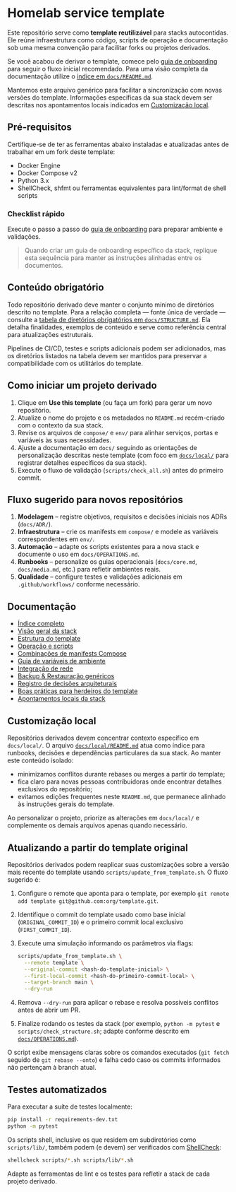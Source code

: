 # Homelab service template

Este repositório serve como **template reutilizável** para stacks autocontidas. Ele reúne infraestrutura como código, scripts de operação e documentação sob uma mesma convenção para facilitar forks ou projetos derivados.

Se você acabou de derivar o template, comece pelo [guia de onboarding](docs/ONBOARDING.md) para seguir o fluxo inicial recomendado. Para uma visão completa da documentação utilize o [índice em `docs/README.md`](docs/README.md).

Mantemos este arquivo genérico para facilitar a sincronização com novas versões do template. Informações específicas da sua
stack devem ser descritas nos apontamentos locais indicados em [Customização local](#customização-local).

## Pré-requisitos

Certifique-se de ter as ferramentas abaixo instaladas e atualizadas antes de trabalhar em um fork deste template:

- Docker Engine
- Docker Compose v2
- Python 3.x
- ShellCheck, shfmt ou ferramentas equivalentes para lint/format de shell scripts

### Checklist rápido

Execute o passo a passo do [guia de onboarding](docs/ONBOARDING.md) para preparar ambiente e validações.

> Quando criar um guia de onboarding específico da stack, replique esta sequência para manter as instruções alinhadas entre os documentos.

## Conteúdo obrigatório

Todo repositório derivado deve manter o conjunto mínimo de diretórios descrito no template. Para a relação completa — fonte única de verdade — consulte a [tabela de diretórios obrigatórios em `docs/STRUCTURE.md`](docs/STRUCTURE.md#diretórios-obrigatórios). Ela detalha finalidades, exemplos de conteúdo e serve como referência central para atualizações estruturais.

Pipelines de CI/CD, testes e scripts adicionais podem ser adicionados, mas os diretórios listados na tabela devem ser mantidos para preservar a compatibilidade com os utilitários do template.

## Como iniciar um projeto derivado

1. Clique em **Use this template** (ou faça um fork) para gerar um novo repositório.
2. Atualize o nome do projeto e os metadados no `README.md` recém-criado com o contexto da sua stack.
3. Revise os arquivos de `compose/` e `env/` para alinhar serviços, portas e variáveis às suas necessidades.
4. Ajuste a documentação em `docs/` seguindo as orientações de personalização descritas neste template (com foco em
   [`docs/local/`](docs/local/README.md) para registrar detalhes específicos da sua stack).
5. Execute o fluxo de validação (`scripts/check_all.sh`) antes do primeiro commit.

## Fluxo sugerido para novos repositórios

1. **Modelagem** – registre objetivos, requisitos e decisões iniciais nos ADRs (`docs/ADR/`).
2. **Infraestrutura** – crie os manifests em `compose/` e modele as variáveis correspondentes em `env/`.
3. **Automação** – adapte os scripts existentes para a nova stack e documente o uso em `docs/OPERATIONS.md`.
4. **Runbooks** – personalize os guias operacionais (`docs/core.md`, `docs/media.md`, etc.) para refletir ambientes reais.
5. **Qualidade** – configure testes e validações adicionais em `.github/workflows/` conforme necessário.

## Documentação

- [Índice completo](docs/README.md)
- [Visão geral da stack](docs/OVERVIEW.md)
- [Estrutura do template](docs/STRUCTURE.md)
- [Operação e scripts](docs/OPERATIONS.md)
- [Combinações de manifests Compose](docs/COMPOSE_GUIDE.md)
- [Guia de variáveis de ambiente](env/README.md)
- [Integração de rede](docs/NETWORKING_INTEGRATION.md)
- [Backup & Restauração genéricos](docs/BACKUP_RESTORE.md)
- [Registro de decisões arquiteturais](docs/ADR/)
- [Boas práticas para herdeiros do template](docs/TEMPLATE_BEST_PRACTICES.md)
- [Apontamentos locais da stack](docs/local/README.md)

## Customização local

Repositórios derivados devem concentrar contexto específico em `docs/local/`. O arquivo [`docs/local/README.md`](docs/local/README.md)
atua como índice para runbooks, decisões e dependências particulares da sua stack. Ao manter este conteúdo isolado:

- minimizamos conflitos durante rebases ou merges a partir do template;
- fica claro para novas pessoas contribuidoras onde encontrar detalhes exclusivos do repositório;
- evitamos edições frequentes neste `README.md`, que permanece alinhado às instruções gerais do template.

Ao personalizar o projeto, priorize as alterações em `docs/local/` e complemente os demais arquivos apenas quando necessário.

## Atualizando a partir do template original

Repositórios derivados podem reaplicar suas customizações sobre a versão mais recente do template usando
`scripts/update_from_template.sh`. O fluxo sugerido é:

1. Configure o remote que aponta para o template, por exemplo `git remote add template git@github.com:org/template.git`.
2. Identifique o commit do template usado como base inicial (`ORIGINAL_COMMIT_ID`) e o primeiro commit local exclusivo
   (`FIRST_COMMIT_ID`).
3. Execute uma simulação informando os parâmetros via flags:

   ```bash
   scripts/update_from_template.sh \
     --remote template \
     --original-commit <hash-do-template-inicial> \
     --first-local-commit <hash-do-primeiro-commit-local> \
     --target-branch main \
     --dry-run
   ```

4. Remova `--dry-run` para aplicar o rebase e resolva possíveis conflitos antes de abrir um PR.
5. Finalize rodando os testes da stack (por exemplo, `python -m pytest` e `scripts/check_structure.sh`; adapte conforme
   descrito em [`docs/OPERATIONS.md`](docs/OPERATIONS.md)).

O script exibe mensagens claras sobre os comandos executados (`git fetch` seguido de `git rebase --onto`) e falha cedo caso
os commits informados não pertençam à branch atual.

## Testes automatizados

Para executar a suíte de testes localmente:

```bash
pip install -r requirements-dev.txt
python -m pytest
```

Os scripts shell, inclusive os que residem em subdiretórios como `scripts/lib/`, também podem (e devem) ser verificados com [ShellCheck](https://www.shellcheck.net/):

```bash
shellcheck scripts/*.sh scripts/lib/*.sh
```

Adapte as ferramentas de lint e os testes para refletir a stack de cada projeto derivado.
